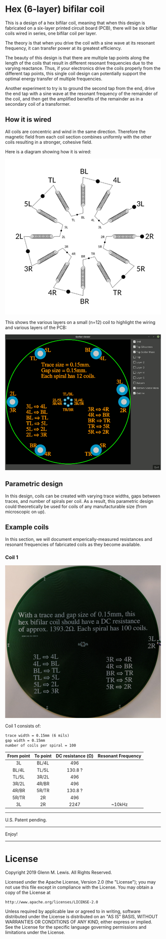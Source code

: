 # Hex (6-layer) bifilar coil

This is a design of a hex bifilar coil, meaning that when this design is
fabricated on a six-layer printed circuit board (PCB), there will be six
bifilar coils wired in series, one bifilar coil per layer.

The theory is that when you drive the coil with a sine wave at its
resonant frequency, it can transfer power at its greatest efficiency.

The beauty of this design is that there are multiple tap points along
the length of the coils that result in different resonant frequencies
due to the varying reactance. Thus, if your electronics drive the
coils properly from the different tap points, this single coil design
can potentially support the optimal energy transfer of multiple
frequencies.

Another experiment to try is to ground the second tap from the end,
drive the end tap with a sine wave at the resonant frequency of the
remainder of the coil, and then get the amplified benefits of the
remainder as in a secondary coil of a transformer.

## How it is wired

All coils are concentric and wind in the same direction.
Therefore the magnetic field from each coil section combines uniformly
with the other coils resulting in a stronger, cohesive field.

Here is a diagram showing how it is wired:

![hex-bifilar-coil-diagram](hex-bifilar-coil-diagram.png)

This shows the various layers on a small (n=12) coil to highlight
the wiring and various layers of the PCB:

![hex-bifilar-coil-layers](hex-bifilar-coil-layers.gif)


## Parametric design

In this design, coils can be created with varying trace widths, gaps
between traces, and number of spirals per coil. As a result, this
parametric design could theoretically be used for coils of any
manufacturable size (from microscopic on up).

## Example coils

In this section, we will document emperically-measured resistances
and resonant frequencies of fabricated coils as they become
available.

### Coil 1

![hex-bifilar-coil-1.jpg](/images/hex-bifilar-coil-1.jpg)

Coil 1 consists of:

```
trace width = 0.15mm (6 mils)
gap width = 0.15mm
number of coils per spiral = 100
```

| From point | To point | DC resistance (Ω) | Resonant Frequency |
|    :---:   |   :---:  |      :---:        |       :---:        |
|     3L     |   BL/4L  |       496         |                    |
|    BL/4L   |   TL/5L  |       130.8 ?     |                    |
|    TL/5L   |   3R/2L  |       496         |                    |
|    3R/2L   |   4R/BR  |       496         |                    |
|    4R/BR   |   5R/TR  |       130.8 ?     |                    |
|    5R/TR   |    2R    |       496         |                    |
|     3L     |    2R    |      2247         |       ~10kHz       |

----------------------------------------------------------------------

U.S. Patent pending.

----------------------------------------------------------------------

Enjoy!

----------------------------------------------------------------------

# License

Copyright 2019 Glenn M. Lewis. All Rights Reserved.

Licensed under the Apache License, Version 2.0 (the "License");
you may not use this file except in compliance with the License.
You may obtain a copy of the License at

    http://www.apache.org/licenses/LICENSE-2.0

Unless required by applicable law or agreed to in writing, software
distributed under the License is distributed on an "AS IS" BASIS,
WITHOUT WARRANTIES OR CONDITIONS OF ANY KIND, either express or implied.
See the License for the specific language governing permissions and
limitations under the License.

